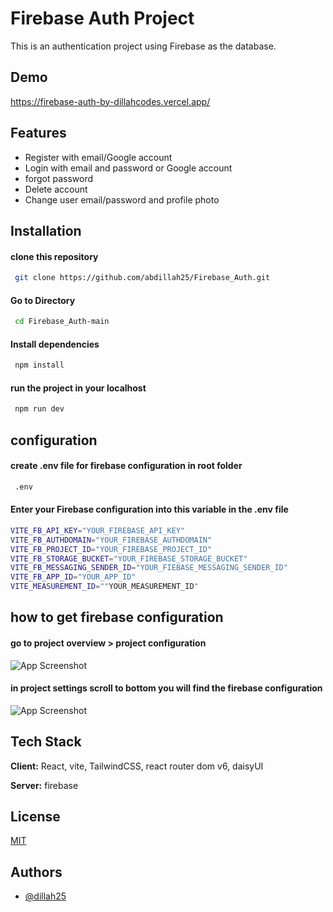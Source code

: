 # Firebase Auth Project
This is an authentication project using Firebase as the database.

## Demo

https://firebase-auth-by-dillahcodes.vercel.app/

## Features

- Register with email/Google account
- Login with email and password or Google account
- forgot password
- Delete account
- Change user email/password and profile photo

## Installation

#### clone this repository

```bash
 git clone https://github.com/abdillah25/Firebase_Auth.git
```

#### Go to Directory

```bash
 cd Firebase_Auth-main
```
#### Install dependencies

```bash
 npm install
```
#### run the project in your localhost

```bash
 npm run dev
```


## configuration

#### create .env file for firebase configuration in root folder
```bash
 .env
```

#### Enter your Firebase configuration into this variable in the .env file

```bash
VITE_FB_API_KEY="YOUR_FIREBASE_API_KEY"
VITE_FB_AUTHDOMAIN="YOUR_FIREBASE_AUTHDOMAIN"
VITE_FB_PROJECT_ID="YOUR_FIREBASE_PROJECT_ID"
VITE_FB_STORAGE_BUCKET="YOUR_FIREBASE_STORAGE_BUCKET"
VITE_FB_MESSAGING_SENDER_ID="YOUR_FIEBASE_MESSAGING_SENDER_ID"
VITE_FB_APP_ID="YOUR_APP_ID"
VITE_MEASUREMENT_ID=""YOUR_MEASUREMENT_ID"
```

## how to get firebase configuration

#### go to project overview > project configuration
 ![App Screenshot](https://firebasestorage.googleapis.com/v0/b/react-auth-project-6b4ad.appspot.com/o/Screenshot%202023-11-15%20110743.png?alt=media&token=9924d1d6-d081-4af8-868b-97b9e2834546)

#### in project settings scroll to bottom you will find the firebase configuration
 ![App Screenshot](https://firebasestorage.googleapis.com/v0/b/react-auth-project-6b4ad.appspot.com/o/Screenshot%202023-11-15%20111031.png?alt=media&token=9efc7657-c0ec-4fc6-b9ea-1812a59a095e)
## Tech Stack

**Client:** React, vite, TailwindCSS, react router dom v6, daisyUI

**Server:** firebase


## License

[MIT](https://choosealicense.com/licenses/mit/)


## Authors

- [@dillah25](https://www.github.com/dillah25)

